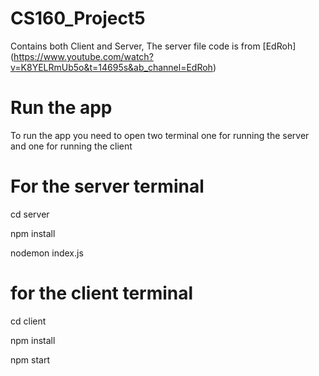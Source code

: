 # CS160_Project5
Contains both Client and Server, The server file code is from [EdRoh] (https://www.youtube.com/watch?v=K8YELRmUb5o&t=14695s&ab_channel=EdRoh)
# Run the app
To run the app you need to open two terminal one for running the server and one for running the client
# For the server terminal
cd server

npm install

nodemon index.js

# for the client terminal 
cd client

npm install

npm start
